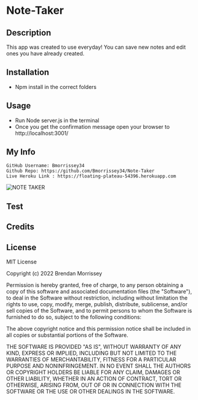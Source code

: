 # Note-Taker

## Description 

This app was created to use everyday! You can save new notes and edit ones you have already created. 

## Installation 
- Npm install in the correct folders

## Usage 
- Run Node server.js in the terminal
- Once you get the confirmation message open your browser to http://localhost:3001/

## My Info
    GitHub Username: Bmorrissey34
    Github Repo: https://github.com/Bmorrissey34/Note-Taker
    Live Heroku Link : https://floating-plateau-54396.herokuapp.com
    

![NOTE TAKER](https://user-images.githubusercontent.com/88950762/149240234-a7dc756e-ce51-46fc-89f1-c544e675c7a4.png)

## Test

## Credits 

## License 

MIT License

Copyright (c) 2022 Brendan Morrissey

Permission is hereby granted, free of charge, to any person obtaining a copy
of this software and associated documentation files (the "Software"), to deal
in the Software without restriction, including without limitation the rights
to use, copy, modify, merge, publish, distribute, sublicense, and/or sell
copies of the Software, and to permit persons to whom the Software is
furnished to do so, subject to the following conditions:

The above copyright notice and this permission notice shall be included in all
copies or substantial portions of the Software.

THE SOFTWARE IS PROVIDED "AS IS", WITHOUT WARRANTY OF ANY KIND, EXPRESS OR
IMPLIED, INCLUDING BUT NOT LIMITED TO THE WARRANTIES OF MERCHANTABILITY,
FITNESS FOR A PARTICULAR PURPOSE AND NONINFRINGEMENT. IN NO EVENT SHALL THE
AUTHORS OR COPYRIGHT HOLDERS BE LIABLE FOR ANY CLAIM, DAMAGES OR OTHER
LIABILITY, WHETHER IN AN ACTION OF CONTRACT, TORT OR OTHERWISE, ARISING FROM,
OUT OF OR IN CONNECTION WITH THE SOFTWARE OR THE USE OR OTHER DEALINGS IN THE
SOFTWARE.



